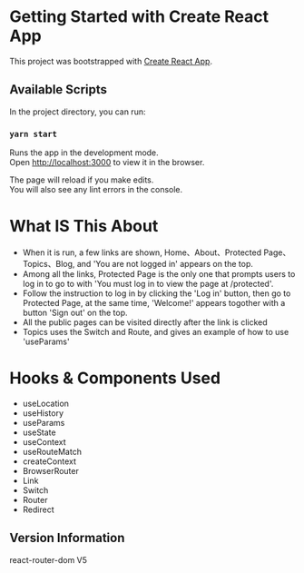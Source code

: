# Getting Started with Create React App

This project was bootstrapped with [Create React App](https://github.com/facebook/create-react-app).

## Available Scripts

In the project directory, you can run:

### `yarn start`

Runs the app in the development mode.\
Open [http://localhost:3000](http://localhost:3000) to view it in the browser.

The page will reload if you make edits.\
You will also see any lint errors in the console.

# What IS This About
- When it is run, a few links are shown, Home、About、Protected Page、Topics、Blog, and 'You are not logged in' appears on the top.
- Among all the links, Protected Page is the only one that prompts users to log in to go to with 'You must log in to view the page at /protected'.
- Follow the instruction to log in by clicking the 'Log in' button, then go to Protected Page, at the same time, 'Welcome!' appears togother with a button 'Sign out' on the top.
- All the public pages can be visited directly after the link is clicked
- Topics uses the Switch and Route, and gives an example of how to use 'useParams'

# Hooks & Components Used
- useLocation
- useHistory
- useParams
- useState
- useContext
- useRouteMatch
- createContext
- BrowserRouter
- Link
- Switch
- Router
- Redirect

## Version Information
react-router-dom V5